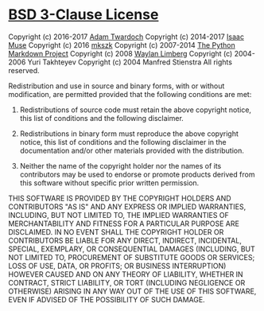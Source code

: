 # [BSD 3-Clause License](https://opensource.org/licenses/BSD-3-Clause)

Copyright (c) 2016-2017 [Adam Twardoch](http://twardoch.github.io/)
Copyright (c) 2014-2017 [Isaac Muse](https://github.com/facelessuser/pymdown-extensions)
Copyright (c) 2016 [mkszk](https://github.com/mkszk/)
Copyright (c) 2007-2014 [The Python Markdown Project](https://pythonhosted.org/Markdown/)
Copyright (c) 2008 [Waylan Limberg](http://achinghead.com) 
Copyright (c) 2004-2006 Yuri Takhteyev
Copyright (c) 2004 Manfred Stienstra
All rights reserved.

Redistribution and use in source and binary forms, with or without modification, are permitted provided that the following conditions are met:

1. Redistributions of source code must retain the above copyright notice, this list of conditions and the following disclaimer.

2. Redistributions in binary form must reproduce the above copyright notice, this list of conditions and the following disclaimer in the documentation and/or other materials provided with the distribution.

3. Neither the name of the copyright holder nor the names of its contributors may be used to endorse or promote products derived from this software without specific prior written permission.

THIS SOFTWARE IS PROVIDED BY THE COPYRIGHT HOLDERS AND CONTRIBUTORS "AS IS" AND ANY EXPRESS OR IMPLIED WARRANTIES, INCLUDING, BUT NOT LIMITED TO, THE IMPLIED WARRANTIES OF MERCHANTABILITY AND FITNESS FOR A PARTICULAR PURPOSE ARE DISCLAIMED. IN NO EVENT SHALL THE COPYRIGHT HOLDER OR CONTRIBUTORS BE LIABLE FOR ANY DIRECT, INDIRECT, INCIDENTAL, SPECIAL, EXEMPLARY, OR CONSEQUENTIAL DAMAGES (INCLUDING, BUT NOT LIMITED TO, PROCUREMENT OF SUBSTITUTE GOODS OR SERVICES; LOSS OF USE, DATA, OR PROFITS; OR BUSINESS INTERRUPTION) HOWEVER CAUSED AND ON ANY THEORY OF LIABILITY, WHETHER IN CONTRACT, STRICT LIABILITY, OR TORT (INCLUDING NEGLIGENCE OR OTHERWISE) ARISING IN ANY WAY OUT OF THE USE OF THIS SOFTWARE, EVEN IF ADVISED OF THE POSSIBILITY OF SUCH DAMAGE.
